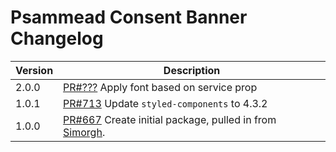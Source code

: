 # Psammead Consent Banner Changelog

<!-- prettier-ignore -->
| Version | Description |
|---------|-------------|
| 2.0.0 | [PR#???](https://github.com/bbc/psammead/pull/???) Apply font based on service prop |
| 1.0.1   | [PR#713](https://github.com/bbc/psammead/pull/713) Update `styled-components` to 4.3.2 |
| 1.0.0   | [PR#667](https://github.com/bbc/psammead/pull/667) Create initial package, pulled in from [Simorgh](https://github.com/BBC-News/simorgh). |
